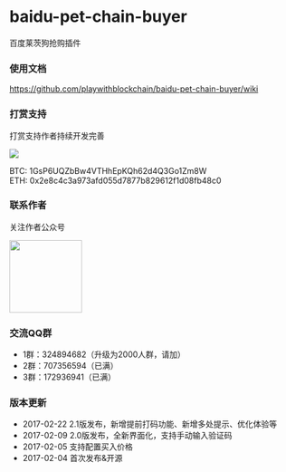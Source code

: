 # baidu-pet-chain-buyer

<p>百度莱茨狗抢购插件</p>

### 使用文档

https://github.com/playwithblockchain/baidu-pet-chain-buyer/wiki

### 打赏支持

<p>打赏支持作者持续开发完善</p>
<p><img src="images/ds.png" /></p>
<p>
  BTC: 1GsP6UQZbBw4VTHhEpKQh62d4Q3Go1Zm8W<br/>
  ETH: 0x2e8c4c3a973afd055d7877b829612f1d08fb48c0
</p>

### 联系作者

<p>关注作者公众号</p>
<p><img src="images/wechat-qrcode.jpg" width="128" height="128" /></p>

        
### 交流QQ群

* 1群：324894682（升级为2000人群，请加）
* 2群：707356594（已满）
* 3群：172936941（已满）

### 版本更新

* 2017-02-22 2.1版发布，新增提前打码功能、新增多处提示、优化体验等
* 2017-02-09 2.0版发布，全新界面化，支持手动输入验证码
* 2017-02-05 支持配置买入价格
* 2017-02-04 首次发布&开源
